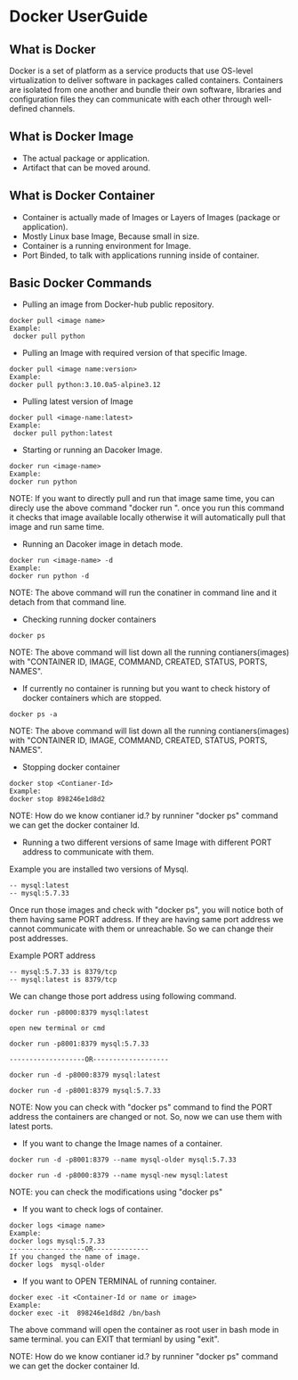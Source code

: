 # Docker UserGuide

## What is Docker
<p>Docker is a set of platform as a service products that use OS-level
virtualization to deliver software in packages called containers. 
Containers are isolated from one another and bundle their own software,
libraries and configuration files they can communicate with each other
through well-defined channels.</p>

## What is Docker Image
- The actual package or application.
- Artifact that can be moved around.

## What is Docker Container
- Container is actually made of Images or Layers of Images (package or application).
- Mostly Linux base Image, Because small in size.
- Container is a running environment for Image.
- Port Binded, to talk with applications running inside of container.

## Basic Docker Commands
- Pulling an image from Docker-hub public repository.
```
docker pull <image name>
Example:
 docker pull python 
```

- Pulling an Image with required version of that specific Image.
```
docker pull <image name:version>
Example: 
docker pull python:3.10.0a5-alpine3.12 
```

- Pulling latest version of Image
```
docker pull <image-name:latest>
Example:
 docker pull python:latest
```

- Starting or running an Dacoker Image.
```
docker run <image-name>
Example: 
docker run python
```
<p> NOTE: If you want to directly pull and run that image same time, you can direcly use the above command "docker run <image-name>". once you run this command it checks that image available locally otherwise it will automatically pull that image and run same time. </p>

- Running an Dacoker image in detach mode.
```
docker run <image-name> -d
Example: 
docker run python -d
```
<p>NOTE: The above command will run the conatiner in command line and it detach from that command line.</p>

- Checking running docker containers
```
docker ps
```
<p>NOTE: The above command will list down all the running contianers(images) with "CONTAINER ID, IMAGE, COMMAND, CREATED, STATUS, PORTS, NAMES".</p>

- If currently no container is running but you want to check history of docker containers which are stopped.
```
docker ps -a
```
<p>NOTE: The above command will list down all the running contianers(images) with "CONTAINER ID, IMAGE, COMMAND, CREATED, STATUS, PORTS, NAMES".</p>

- Stopping docker container
```
docker stop <Contianer-Id>
Example: 
docker stop 898246e1d8d2
```
<p>NOTE: How do we know contianer id.? by runniner "docker ps" command we can get the docker container Id.</p>

- Running a two different versions of same Image with different PORT address to communicate with them.

Example you are installed two versions of Mysql.
```
-- mysql:latest
-- mysql:5.7.33
```
<p>Once run those images and check with "docker ps", you  will notice both of them having same PORT address. If they are having same port address we cannot communicate with them or unreachable. So we can change their post addresses.</p>
 
 Example PORT address 
 ```
-- mysql:5.7.33 is 8379/tcp
-- mysql:latest is 8379/tcp
```
We can change those port address using following command.
```
docker run -p8000:8379 mysql:latest

open new terminal or cmd

docker run -p8001:8379 mysql:5.7.33

-------------------OR-------------------

docker run -d -p8000:8379 mysql:latest

docker run -d -p8001:8379 mysql:5.7.33
```
<p>NOTE: Now you can check with "docker ps" command to find the PORT address the containers are changed or not. So, now we can use them with latest ports.</p>

- If you want to change the Image names of a container.
```
docker run -d -p8001:8379 --name mysql-older mysql:5.7.33 

docker run -d -p8000:8379 --name mysql-new mysql:latest
```
<p>NOTE: you can check the modifications using "docker ps" </p>

- If you want to check logs of container.
```
docker logs <image name>
Example:
docker logs mysql:5.7.33
-------------------OR--------------
If you changed the name of image.
docker logs  mysql-older
```

- If you want to OPEN TERMINAL of running container.
```
docker exec -it <Container-Id or name or image>
Example:
docker exec -it  898246e1d8d2 /bn/bash
```
<p> The above command will open the container as root user in bash mode in same terminal. you can EXIT that termianl by using "exit".</p>
<p>NOTE: How do we know contianer id.? by runniner "docker ps" command we can get the docker container Id.</p>
